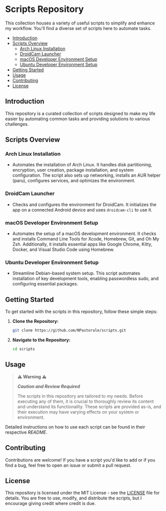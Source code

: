 # Scripts Repository <!-- omit from toc -->

This collection houses a variety of useful scripts to simplify and enhance my workflow. You'll find a diverse set of scripts here to automate tasks.

- [Introduction](#introduction)
- [Scripts Overview](#scripts-overview)
  - [Arch Linux Installation](#arch-linux-installation)
  - [DroidCam Launcher](#droidcam-launcher)
  - [macOS Developer Environment Setup](#macos-developer-environment-setup)
  - [Ubuntu Developer Environment Setup](#ubuntu-developer-environment-setup)
- [Getting Started](#getting-started)
- [Usage](#usage)
- [Contributing](#contributing)
- [License](#license)

## Introduction

This repository is a curated collection of scripts designed to make my life easier by automating common tasks and providing solutions to various challenges.

## Scripts Overview

### Arch Linux Installation

- Automates the installation of Arch Linux. It handles disk partitioning, encryption, user creation, package installation, and system configuration. The script also sets up networking, installs an AUR helper (paru), configures services, and optimizes the environment.

### DroidCam Launcher

- Checks and configures the environment for DroidCam. It initializes the app on a connected Android device and uses `droidcam-cli` to use it.

### macOS Developer Environment Setup

- Automates the setup of a macOS development environment. It checks and installs Command Line Tools for Xcode, Homebrew, Git, and Oh My Zsh. Additionally, it installs essential apps like Google Chrome, Kitty, Docker, and Visual Studio Code using Homebrew.

### Ubuntu Developer Environment Setup

- Streamline Debian-based system setup. This script automates installation of key development tools, enabling passwordless sudo, and configuring essential packages.

## Getting Started

To get started with the scripts in this repository, follow these simple steps:

1. **Clone the Repository:**

   ```bash
   git clone https://github.com/NPastorale/scripts.git
   ```

2. **Navigate to the Repository:**

   ```bash
   cd scripts
   ```

## Usage

> **⚠️ Warning ⚠️**
>
> **_Caution and Review Required_**
>
> The scripts in this repository are tailored to my needs. Before executing any of them, it is crucial to thoroughly review its content and understand its functionality. These scripts are provided as-is, and their execution may have varying effects on your system or environment.

Detailed instructions on how to use each script can be found in their respective _README_.

## Contributing

Contributions are welcome! If you have a script you'd like to add or if you find a bug, feel free to open an issue or submit a pull request.

## License

This repository is licensed under the MIT License - see the [LICENSE](LICENSE) file for details. You are free to use, modify, and distribute the scripts, but I encourage giving credit where credit is due.
